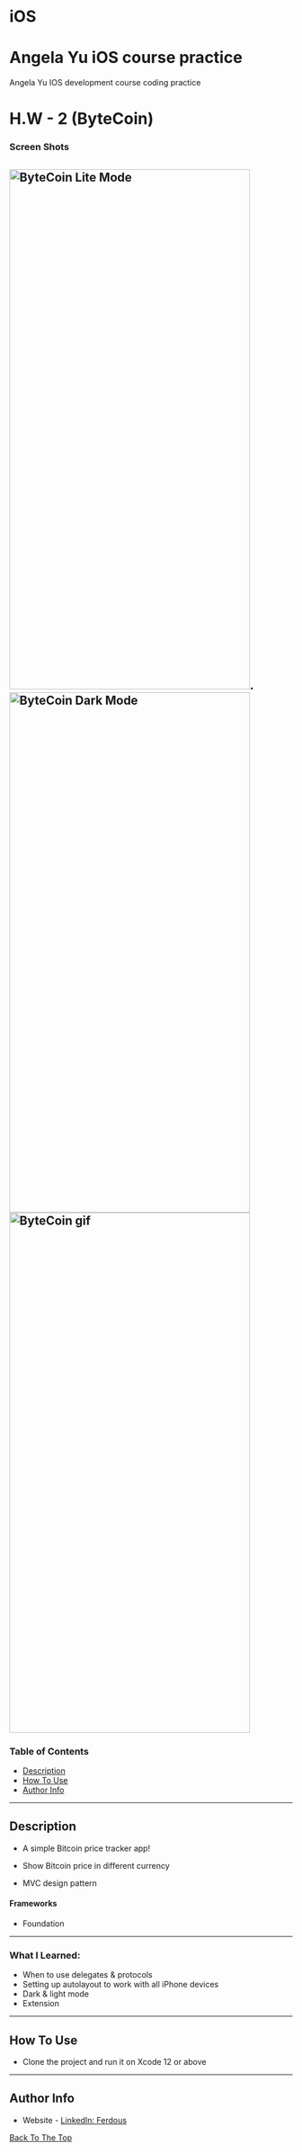 # iOS
# Angela Yu iOS course practice
 Angela Yu IOS development course coding practice 
# H.W - 2 (ByteCoin)

### Screen Shots
<img src="https://user-images.githubusercontent.com/62091371/136700336-e9159ca1-f206-44df-a5b4-6e9c4056314c.png" width="428" height="926" alt="ByteCoin Lite Mode">.<img src="https://user-images.githubusercontent.com/62091371/136700337-09964440-c6aa-42a8-afe6-d6246beace53.png" width="428" height="926" alt="ByteCoin Dark Mode">
<img src="https://user-images.githubusercontent.com/62091371/136700326-4b941ff2-e87e-48e4-8859-d420f35b0ad7.gif" width="428" height="926" alt="ByteCoin gif">
---

### Table of Contents

- [Description](#description)
- [How To Use](#how-to-use)
- [Author Info](#author-info)

---

## Description

- A simple Bitcoin price tracker app!

- Show Bitcoin price in different currency

- MVC design pattern

#### Frameworks

- Foundation

---

### What I Learned:

- When to use delegates & protocols
- Setting up autolayout to work with all iPhone devices
- Dark & light mode
- Extension

---

## How To Use

- Clone the project and run it on Xcode 12 or above

---

## Author Info

- Website - [LinkedIn: Ferdous](https://linkedin.com/in/ferdous19)

[Back To The Top](#iOS)
